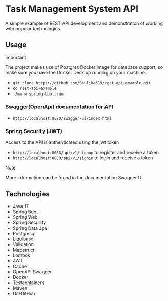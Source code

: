 # Task Management System API

A simple example of REST API development and demonstration of working with popular technologies.

## Usage
> [!IMPORTANT]  
> The project makes use of Postgres Docker image for database support, so make sure you have the Docker Desktop running on your machine.


- `git clone https://github.com/Shulika619/rest-api-example.git`
- `cd rest-api-example`
- `./mvnw spring-boot:run`

### Swagger(OpenApi) documentation for API
- `http://localhost:8080/swagger-ui/index.html`

### Spring Security (JWT)

Access to the API is authenticated using the jwt token

- `http://localhost:8080/api/v1/signup` to register and receive a token
- `http://localhost:8080/api/v1/signin` to login and receive a token

> [!NOTE]  
> More information can be found in the documentation Swagger UI

## Technologies
- Java 17
- Spring Boot
- Spring Web
- Spring Security
- Spring Data Jpa
- Postgresql
- Liquibase
- Validation
- Mapstruct
- Lombok
- JWT
- Cache
- OpenAPI Swagger
- Docker
- Testcontainers
- Maven
- Git/GitHub

